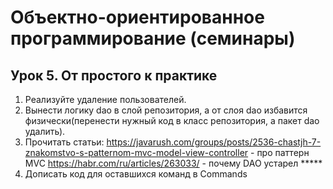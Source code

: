 # Объектно-ориентированное программирование (семинары)

## Урок 5. От простого к практике

1. Реализуйте удаление пользователей.
2. Вынести логику dao в слой репозитория, а от слоя dao избавится физически(перенести нужный код в класс репозитория, а пакет dao удалить).
3. Прочитать статьи:
https://javarush.com/groups/posts/2536-chastjh-7-znakomstvo-s-patternom-mvc-model-view-controller - про паттерн MVC
https://habr.com/ru/articles/263033/ - почему DAO устарел *****
4. Дописать код для оставшихся команд в Commands 
